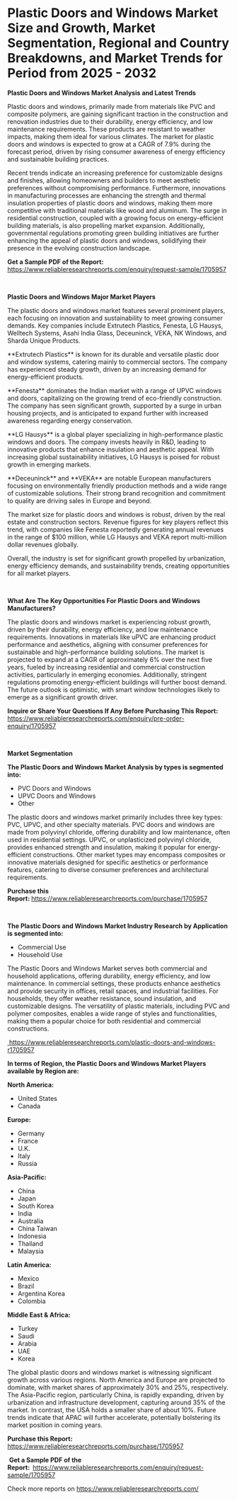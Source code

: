 <p><h1>Plastic Doors and Windows Market Size and Growth, Market Segmentation, Regional and Country Breakdowns, and Market Trends for Period from 2025 -  2032</h1></p><p><strong>Plastic Doors and Windows Market Analysis and Latest Trends</strong></p>
<p><p>Plastic doors and windows, primarily made from materials like PVC and composite polymers, are gaining significant traction in the construction and renovation industries due to their durability, energy efficiency, and low maintenance requirements. These products are resistant to weather impacts, making them ideal for various climates. The market for plastic doors and windows is expected to grow at a CAGR of 7.9% during the forecast period, driven by rising consumer awareness of energy efficiency and sustainable building practices.</p><p>Recent trends indicate an increasing preference for customizable designs and finishes, allowing homeowners and builders to meet aesthetic preferences without compromising performance. Furthermore, innovations in manufacturing processes are enhancing the strength and thermal insulation properties of plastic doors and windows, making them more competitive with traditional materials like wood and aluminum. The surge in residential construction, coupled with a growing focus on energy-efficient building materials, is also propelling market expansion. Additionally, governmental regulations promoting green building initiatives are further enhancing the appeal of plastic doors and windows, solidifying their presence in the evolving construction landscape.</p></p>
<p><strong>Get a Sample PDF of the Report:&nbsp;</strong> <a href="https://www.reliableresearchreports.com/enquiry/request-sample/1705957?utm_campaign=2413&utm_medium=2&utm_source=Github&utm_content=ia&utm_term=18022025&utm_id=plastic-doors-and-windows">https://www.reliableresearchreports.com/enquiry/request-sample/1705957</a></p>
<p>&nbsp;</p>
<p><strong>Plastic Doors and Windows Major Market Players</strong></p>
<p><p>The plastic doors and windows market features several prominent players, each focusing on innovation and sustainability to meet growing consumer demands. Key companies include Extrutech Plastics, Fenesta, LG Hausys, Welltech Systems, Asahi India Glass, Deceuninck, VEKA, NK Windows, and Sharda Unique Products.</p><p>**Extrutech Plastics** is known for its durable and versatile plastic door and window systems, catering mainly to commercial sectors. The company has experienced steady growth, driven by an increasing demand for energy-efficient products.</p><p>**Fenesta** dominates the Indian market with a range of UPVC windows and doors, capitalizing on the growing trend of eco-friendly construction. The company has seen significant growth, supported by a surge in urban housing projects, and is anticipated to expand further with increased awareness regarding energy conservation.</p><p>**LG Hausys** is a global player specializing in high-performance plastic windows and doors. The company invests heavily in R&D, leading to innovative products that enhance insulation and aesthetic appeal. With increasing global sustainability initiatives, LG Hausys is poised for robust growth in emerging markets.</p><p>**Deceuninck** and **VEKA** are notable European manufacturers focusing on environmentally friendly production methods and a wide range of customizable solutions. Their strong brand recognition and commitment to quality are driving sales in Europe and beyond.</p><p>The market size for plastic doors and windows is robust, driven by the real estate and construction sectors. Revenue figures for key players reflect this trend, with companies like Fenesta reportedly generating annual revenues in the range of $100 million, while LG Hausys and VEKA report multi-million dollar revenues globally.</p><p>Overall, the industry is set for significant growth propelled by urbanization, energy efficiency demands, and sustainability trends, creating opportunities for all market players.</p></p>
<p>&nbsp;</p>
<p><strong>What Are The Key Opportunities For Plastic Doors and Windows Manufacturers?</strong></p>
<p><p>The plastic doors and windows market is experiencing robust growth, driven by their durability, energy efficiency, and low maintenance requirements. Innovations in materials like uPVC are enhancing product performance and aesthetics, aligning with consumer preferences for sustainable and high-performance building solutions. The market is projected to expand at a CAGR of approximately 6% over the next five years, fueled by increasing residential and commercial construction activities, particularly in emerging economies. Additionally, stringent regulations promoting energy-efficient buildings will further boost demand. The future outlook is optimistic, with smart window technologies likely to emerge as a significant growth driver.</p></p>
<p><strong>Inquire or Share Your Questions If Any Before Purchasing This Report:</strong> <a href="https://www.reliableresearchreports.com/enquiry/pre-order-enquiry/1705957?utm_campaign=2413&utm_medium=2&utm_source=Github&utm_content=ia&utm_term=18022025&utm_id=plastic-doors-and-windows">https://www.reliableresearchreports.com/enquiry/pre-order-enquiry/1705957</a></p>
<p>&nbsp;</p>
<p><strong>Market Segmentation</strong></p>
<p><strong>The Plastic Doors and Windows Market Analysis by types is segmented into:</strong></p>
<p><ul><li>PVC Doors and Windows</li><li>UPVC Doors and Windows</li><li>Other</li></ul></p>
<p><p>The plastic doors and windows market primarily includes three key types: PVC, UPVC, and other specialty materials. PVC doors and windows are made from polyvinyl chloride, offering durability and low maintenance, often used in residential settings. UPVC, or unplasticized polyvinyl chloride, provides enhanced strength and insulation, making it popular for energy-efficient constructions. Other market types may encompass composites or innovative materials designed for specific aesthetics or performance features, catering to diverse consumer preferences and architectural requirements.</p></p>
<p><strong>Purchase this Report:&nbsp;</strong><a href="https://www.reliableresearchreports.com/purchase/1705957?utm_campaign=2413&utm_medium=2&utm_source=Github&utm_content=ia&utm_term=18022025&utm_id=plastic-doors-and-windows">https://www.reliableresearchreports.com/purchase/1705957</a></p>
<p>&nbsp;</p>
<p><strong>The Plastic Doors and Windows Market Industry Research by Application is segmented into:</strong></p>
<p><ul><li>Commercial Use</li><li>Household Use</li></ul></p>
<p><p>The Plastic Doors and Windows Market serves both commercial and household applications, offering durability, energy efficiency, and low maintenance. In commercial settings, these products enhance aesthetics and provide security in offices, retail spaces, and industrial facilities. For households, they offer weather resistance, sound insulation, and customizable designs. The versatility of plastic materials, including PVC and polymer composites, enables a wide range of styles and functionalities, making them a popular choice for both residential and commercial constructions.</p></p>
<p><a href="https://www.reliableresearchreports.com/plastic-doors-and-windows-r1705957?utm_campaign=2413&utm_medium=2&utm_source=Github&utm_content=ia&utm_term=18022025&utm_id=plastic-doors-and-windows">&nbsp;https://www.reliableresearchreports.com/plastic-doors-and-windows-r1705957</a></p>
<p><strong>In terms of Region, the Plastic Doors and Windows Market Players available by Region are:</strong></p>
<p>
    <p> <strong> North America: </strong>
        <ul>
            <li>United States</li>
            <li>Canada</li>
        </ul>
        </p> 
    <p> <strong> Europe: </strong>
        <ul>
            <li>Germany</li>
            <li>France</li>
            <li>U.K.</li>
            <li>Italy</li>
            <li>Russia</li>
        </ul>
        </p> 
    <p> <strong> Asia-Pacific: </strong>
        <ul>
            <li>China</li>
            <li>Japan</li>
            <li>South Korea</li>
            <li>India</li>
            <li>Australia</li>
            <li>China Taiwan</li>
            <li>Indonesia</li>
            <li>Thailand</li>
            <li>Malaysia</li>
        </ul>
        </p> 
    <p> <strong> Latin America: </strong>
        <ul>
            <li>Mexico</li>
            <li>Brazil</li>
            <li>Argentina Korea</li>
            <li>Colombia</li>
        </ul>
        </p> 
    <p> <strong> Middle East & Africa: </strong>
        <ul>
            <li>Turkey</li>
            <li>Saudi</li>
            <li>Arabia</li>
            <li>UAE</li>
            <li>Korea</li>
        </ul>
    </p>
    </p>
<p><p>The global plastic doors and windows market is witnessing significant growth across various regions. North America and Europe are projected to dominate, with market shares of approximately 30% and 25%, respectively. The Asia-Pacific region, particularly China, is rapidly expanding, driven by urbanization and infrastructure development, capturing around 35% of the market. In contrast, the USA holds a smaller share of about 10%. Future trends indicate that APAC will further accelerate, potentially bolstering its market position in coming years.</p></p>
<p><strong>Purchase this Report: </strong><a href="https://www.reliableresearchreports.com/purchase/1705957?utm_campaign=2413&utm_medium=2&utm_source=Github&utm_content=ia&utm_term=18022025&utm_id=plastic-doors-and-windows">https://www.reliableresearchreports.com/purchase/1705957</a></p>
<p>&nbsp;<strong>Get a Sample PDF of the Report:&nbsp;&nbsp;</strong><a href="https://www.reliableresearchreports.com/enquiry/request-sample/1705957?utm_campaign=2413&utm_medium=2&utm_source=Github&utm_content=ia&utm_term=18022025&utm_id=plastic-doors-and-windows">https://www.reliableresearchreports.com/enquiry/request-sample/1705957</a></p>
<p><strong></strong></p>
<p>Check more reports on <a href="https://www.reliableresearchreports.com/?utm_campaign=2413&utm_medium=2&utm_source=Github&utm_content=ia&utm_term=18022025&utm_id=plastic-doors-and-windows">https://www.reliableresearchreports.com/</a></p>